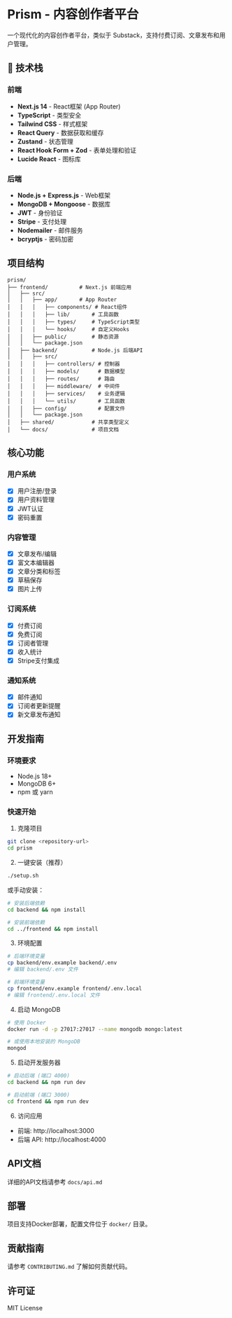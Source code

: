 # Prism - 内容创作者平台

一个现代化的内容创作者平台，类似于 Substack，支持付费订阅、文章发布和用户管理。

## 🚀 技术栈

### 前端
- **Next.js 14** - React框架 (App Router)
- **TypeScript** - 类型安全
- **Tailwind CSS** - 样式框架
- **React Query** - 数据获取和缓存
- **Zustand** - 状态管理
- **React Hook Form + Zod** - 表单处理和验证
- **Lucide React** - 图标库

### 后端
- **Node.js + Express.js** - Web框架
- **MongoDB + Mongoose** - 数据库
- **JWT** - 身份验证
- **Stripe** - 支付处理
- **Nodemailer** - 邮件服务
- **bcryptjs** - 密码加密

## 项目结构

```
prism/
├── frontend/          # Next.js 前端应用
│   ├── src/
│   │   ├── app/       # App Router
│   │   │   ├── components/ # React组件
│   │   │   ├── lib/       # 工具函数
│   │   │   ├── types/     # TypeScript类型
│   │   │   └── hooks/     # 自定义Hooks
│   │   ├── public/        # 静态资源
│   │   └── package.json
│   ├── backend/           # Node.js 后端API
│   │   ├── src/
│   │   │   ├── controllers/ # 控制器
│   │   │   ├── models/      # 数据模型
│   │   │   ├── routes/      # 路由
│   │   │   ├── middleware/  # 中间件
│   │   │   ├── services/    # 业务逻辑
│   │   │   └── utils/       # 工具函数
│   │   ├── config/          # 配置文件
│   │   └── package.json
│   ├── shared/            # 共享类型定义
│   └── docs/              # 项目文档
```

## 核心功能

### 用户系统
- [x] 用户注册/登录
- [x] 用户资料管理
- [x] JWT认证
- [x] 密码重置

### 内容管理
- [x] 文章发布/编辑
- [x] 富文本编辑器
- [x] 文章分类和标签
- [x] 草稿保存
- [x] 图片上传

### 订阅系统
- [x] 付费订阅
- [x] 免费订阅
- [x] 订阅者管理
- [x] 收入统计
- [x] Stripe支付集成

### 通知系统
- [x] 邮件通知
- [x] 订阅者更新提醒
- [x] 新文章发布通知

## 开发指南

### 环境要求
- Node.js 18+
- MongoDB 6+
- npm 或 yarn

### 快速开始

1. 克隆项目
```bash
git clone <repository-url>
cd prism
```

2. 一键安装（推荐）
```bash
./setup.sh
```

或手动安装：

```bash
# 安装后端依赖
cd backend && npm install

# 安装前端依赖
cd ../frontend && npm install
```

3. 环境配置
```bash
# 后端环境变量
cp backend/env.example backend/.env
# 编辑 backend/.env 文件

# 前端环境变量
cp frontend/env.example frontend/.env.local
# 编辑 frontend/.env.local 文件
```

4. 启动 MongoDB
```bash
# 使用 Docker
docker run -d -p 27017:27017 --name mongodb mongo:latest

# 或使用本地安装的 MongoDB
mongod
```

5. 启动开发服务器
```bash
# 启动后端 (端口 4000)
cd backend && npm run dev

# 启动前端 (端口 3000)
cd frontend && npm run dev
```

6. 访问应用
- 前端: http://localhost:3000
- 后端 API: http://localhost:4000

## API文档

详细的API文档请参考 `docs/api.md`

## 部署

项目支持Docker部署，配置文件位于 `docker/` 目录。

## 贡献指南

请参考 `CONTRIBUTING.md` 了解如何贡献代码。

## 许可证

MIT License 